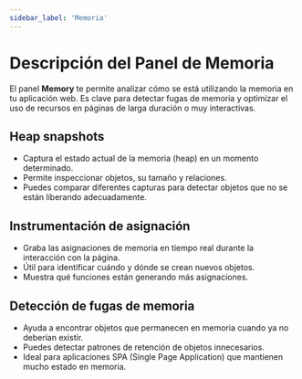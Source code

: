```yaml
---
sidebar_label: 'Memoria'
---
```


# Descripción del Panel de Memoria

El panel **Memory** te permite analizar cómo se está utilizando la memoria en tu aplicación web. Es clave para detectar fugas de memoria y optimizar el uso de recursos en páginas de larga duración o muy interactivas.

## Heap snapshots

- Captura el estado actual de la memoria (heap) en un momento determinado.
- Permite inspeccionar objetos, su tamaño y relaciones.
- Puedes comparar diferentes capturas para detectar objetos que no se están liberando adecuadamente.

## Instrumentación de asignación

- Graba las asignaciones de memoria en tiempo real durante la interacción con la página.
- Útil para identificar cuándo y dónde se crean nuevos objetos.
- Muestra qué funciones están generando más asignaciones.

## Detección de fugas de memoria

- Ayuda a encontrar objetos que permanecen en memoria cuando ya no deberían existir.
- Puedes detectar patrones de retención de objetos innecesarios.
- Ideal para aplicaciones SPA (Single Page Application) que mantienen mucho estado en memoria.


